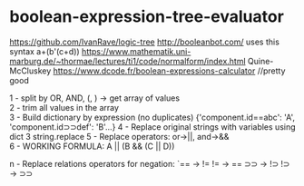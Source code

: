 # boolean-expression-tree-evaluator

https://github.com/IvanRave/logic-tree
http://booleanbot.com/  uses this syntax a+(b'(c+d))
https://www.mathematik.uni-marburg.de/~thormae/lectures/ti1/code/normalform/index.html
Quine-McCluskey
https://www.dcode.fr/boolean-expressions-calculator  //pretty good

1 - split by OR, AND, (, ) -> get array of values					
2 - trim all values in the array					
3 - Build dictionary by expression (no duplicates)					{'component.id==abc': 'A', 'component.id⊃⊃def': 'B'…}
4 - Replace original strings with variables using dict 3					string.replace
5 - Replace operators: 			or->||, and->&&		
6 - WORKING FORMULA: 			A || (B && (C || D))		
					
n - Replace relations operators for negation:					`== -> !=
					!= -> ==
					⊃⊃ -> !⊃
					!⊃ -> ⊃⊃

